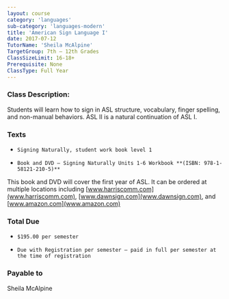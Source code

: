 ```yaml
---
layout: course
category: 'languages'
sub-category: 'languages-modern'
title: 'American Sign Language I'
date: 2017-07-12
TutorName: 'Sheila McAlpine'
TargetGroup: 7th – 12th Grades
ClassSizeLimit: 16-18+
Prerequisite: None
ClassType: Full Year
---
```


### Class Description:
Students will learn how to sign in ASL structure, vocabulary, finger spelling, and non-manual behaviors.  ASL II is a natural continuation of ASL I.
### Texts
*     Signing Naturally, student work book level 1
*     Book and DVD – Signing Naturally Units 1-6 Workbook **(ISBN: 978-1-58121-210-5)**

This book and DVD will cover the first year of ASL. It can be ordered at multiple locations including  [www.harriscomm.com](www.harriscomm.com), [www.dawnsign.com](www.dawnsign.com), and [www.amazon.com](www.amazon.com)
### Total Due

*     $195.00 per semester
*     Due with Registration per semester – paid in full per semester at the time of registration

### Payable to
Sheila McAlpine